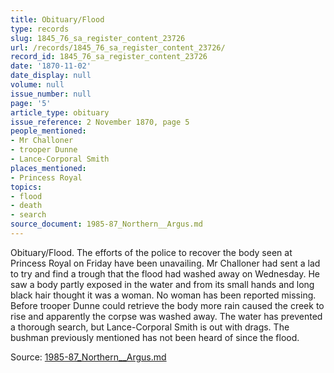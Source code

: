 ```yaml
---
title: Obituary/Flood
type: records
slug: 1845_76_sa_register_content_23726
url: /records/1845_76_sa_register_content_23726/
record_id: 1845_76_sa_register_content_23726
date: '1870-11-02'
date_display: null
volume: null
issue_number: null
page: '5'
article_type: obituary
issue_reference: 2 November 1870, page 5
people_mentioned:
- Mr Challoner
- trooper Dunne
- Lance-Corporal Smith
places_mentioned:
- Princess Royal
topics:
- flood
- death
- search
source_document: 1985-87_Northern__Argus.md
---
```


Obituary/Flood.  The efforts of the police to recover the body seen at Princess Royal on Friday have been unavailing.  Mr Challoner had sent a lad to try and find a trough that the flood had washed away on Wednesday.  He saw a body partly exposed in the water and from its small hands and long black hair thought it was a woman.  No woman has been reported missing.  Before trooper Dunne could retrieve the body more rain caused the creek to rise and apparently the corpse was washed away.  The water has prevented a thorough search, but Lance-Corporal Smith is out with drags.  The bushman previously mentioned has not been heard of since the flood.

Source: [1985-87_Northern__Argus.md](/downloads/markdown/1985-87_Northern__Argus.md)
